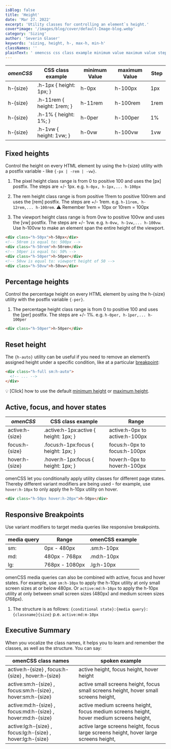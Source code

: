 ```yaml
---
isBlog: false
title: 'Height'
date: 'Mar 27. 2022'
excerpt: 'Utility classes for controlling an element`s height.'
cover*image: '/images/blog/cover/default-Image-blog.webp'
category: 'Sizing'
author: 'Severin Glaser'
keywords: 'sizing, height, h-, max-h, min-h'
classNames: ''
plainText: ' omencss css class example minimum value maximum value step - - - h- size h-1px height: 1px; h-0px h-100px 1px h- size h-11rem height: 1rem; h-11rem h-100rem 1rem h- size h-1% height: 1%; h-0per h-100per 1% h- size h-1vw height: 1vw; h-0vw h-100vw 1vw fixed heights control the height on every html element by using the h- size utility with a postfix variable - like -px -rem -vw 1 the pixel height class range is from 0 to positive 100 and uses the px postfix the steps are + - 1px e g h-0px h-1px h-100px 2 the rem height class range is from positive 11rem to positive 100rem and uses the rem postfix the steps are + - 1rem e g h-11rem h-12rem h-100rem ⚠️ remember 1rem = 10px or 10rem = 100px 3 the viewport height class range is from 0vw to positive 100vw and uses the vw postfix the steps are + - 1vw e g h-0vw h-1vw h-100vw use h-100vw to make an element span the entire height of the viewport html div class=h-50px h-50px div ! 50rem is equal to: 500px div class=h-50rem h-50rem div ! 50per is equal to: 50% div class=h-50per h-50per div ! 50vw is equal to: viewport height of 50 div class=h-50vw h-50vw div percentage heights control the percentage height on every html element by using the h- size utility with the postfix variable -per 1 the percentage height class range is from 0 to positive 100 and uses the per postfix the steps are + - 1% e g h-0per h-1per h-100per html div class=h-50per h-50per div reset height the h-auto utility can be useful if you need to remove an element’s assigned height under a specific condition like at a particular breakpoint blog responsive-omencss-breakpoints : html div class=h-full sm:h-auto ! div 💡 click how to use the default minimum height docs sizing-minimum-height or maximum height docs sizing-maximum-height active focus and hover states omencss css class example range - active:h- size active :h-1px:active height: 1px; active:h-0px to active:h-100px focus:h- size focus :h-1px:focus height: 1px; focus:h-0px to focus:h-100px hover:h- size hover :h-1px:focus height: 1px; hover:h-0px to hover:h-100px omencss let you conditionally apply utility classes for different page states thereby different variant modifiers are being used - for example use hover:h-10px to only apply the h-10px utility on hover html div class=h-50px hover:h-20px h-50px div responsive breakpoints use variant modifiers to target media queries like responsive breakpoints media query range omencss example - - sm: 0px - 480px sm:h-10px md: 480px - 768px md:h-10px lg: 768px - 1080px lg:h-10px omencss media queries can also be combined with active focus and hover states for example use sm:h-10px to apply the h-10px utility at only small screen sizes at or below 480px or active:md:h-10px to apply the h-10px utility at only between small screen sizes 480px and medium screen sizes 768px 1 the structure is as follows: conditional state : media query : classname size p e active:md:m-10px executive summary when you vocalize the class names it helps you to learn and remember the classes as well as the structure you can say: omencss class names spoken example - active:h- size focus:h- size hover:h- size active height focus height hover height active:sm:h- size focus:sm:h- size hover:sm:h- size active small screens height focus small screens height hover small screens height active:md:h- size focus:md:h- size hover:md:h- size active medium screens height focus medium screens height hover medium screens height active:lg:h- size focus:lg:h- size hover:lg:h- size active large screens height focus large screens height hover large screens height '
---
```


| _omenCSS_ | CSS class example          | minimum Value | maximum Value | Step |
| --------- | -------------------------- | ------------- | ------------- | ---- |
| h-{size}  | .h-1px { height: 1px; }    | h-0px         | h-100px       | 1px  |
| h-{size}  | .h-11rem { height: 1rem; } | h-11rem       | h-100rem      | 1rem |
| h-{size}  | .h-1% { height: 1%; }      | h-0per        | h-100per      | 1%   |
| h-{size}  | .h-1vw { height: 1vw; }    | h-0vw         | h-100vw       | 1vw  |

## Fixed heights

Control the height on every HTML element by using the h-{size} utility with a postfix variable - like `{-px | -rem | -vw}`.

1. The pixel height class range is from 0 to positive 100 and uses the [px] postfix. The steps are +/- 1px. e.g. `h-0px, h-1px,... h-100px`

2. The rem height class range is from positive 11rem to positive 100rem and uses the [rem] postfix. The steps are +/- 1rem. e.g. `h-11rem, h-12rem,... h-100rem`. ⚠️ Remember 1rem = 10px or 10rem = 100px

3. The viewport height class range is from 0vw to positive 100vw and uses the [vw] postfix. The steps are +/- 1vw. e.g. `h-0vw, h-1vw,... h-100vw`. Use h-100vw to make an element span the entire height of the viewport.

```html
<div class="h-50px">h-50px</div>
<!-- 50rem is equal to: 500px -->
<div class="h-50rem">h-50rem</div>
<!-- 50per is equal to: 50% -->
<div class="h-50per">h-50per</div>
<!-- 50vw is equal to: viewport height of 50 -->
<div class="h-50vw">h-50vw</div>
```

## Percentage heights

Control the percentage height on every HTML element by using the h-{size} utility with the postfix variable `{-per}`.

1. The percentage height class range is from 0 to positive 100 and uses the [per] postfix. The steps are +/- 1%. e.g. `h-0per, h-1per,... h-100per`

```html
<div class="h-50per">h-50per</div>
```

## Reset height

The `{h-auto}` utility can be useful if you need to remove an element’s assigned height under a specific condition, like at a particular [breakpoint](/blog/responsive-omencss-breakpoints):

```html
<div class="h-full sm:h-auto">
  <!-- ... -->
</div>
```

💡 [Click] how to use the default [minimum height](/docs/sizing-minimum-height) or [maximum height](/docs/sizing-maximum-height).

## Active, focus, and hover states

| _omenCSS_       | CSS class example                      | Range                          |
| --------------- | -------------------------------------- | ------------------------------ |
| active:h-{size} | .active\:h-1px:active { height: 1px; } | active:h-0px to active:h-100px |
| focus:h-{size}  | .focus\:h-1px:focus { height: 1px; }   | focus:h-0px to focus:h-100px   |
| hover:h-{size}  | .hover\:h-1px:focus { height: 1px; }   | hover:h-0px to hover:h-100px   |

omenCSS let you conditionally apply utility classes for different page states. Thereby different variant modifiers are being used - for example, use `hover:h-10px` to only apply the h-10px utility on hover.

```html
<div class="h-50px hover:h-20px">h-50px</div>
```

## Responsive Breakpoints

Use variant modifiers to target media queries like responsive breakpoints.

| media query | Range          | omenCSS example |
| ----------- | -------------- | --------------- |
| sm:         | 0px - 480px    | .sm:h-10px      |
| md:         | 480px - 768px  | .md:h-10px      |
| lg:         | 768px - 1080px | .lg:h-10px      |

omenCSS media queries can also be combined with active, focus and hover states. For example, use `sm:h-10px` to apply the h-10px utility at only small screen sizes at or below 480px. Or `active:md:h-10px` to apply the h-10px utility at only between small screen sizes (480px) and medium screen sizes (768px).

1. The structure is as follows: `{conditional state}:{media query}:{classname}{size}` p.e. `active:md:m-10px`

## Executive Summary

When you vocalize the class names, it helps you to learn and remember the classes, as well as the structure. You can say:

| omenCSS class names                                        | spoken example                                                                          |
| ---------------------------------------------------------- | --------------------------------------------------------------------------------------- |
| active:h-{size} , focus:h-{size} , hover:h-{size}          | active height, focus height, hover height                                               |
| active:sm:h-{size} , focus:sm:h-{size} , hover:sm:h-{size} | active small screens height, focus small screens height, hover small screens height,    |
| active:md:h-{size} , focus:md:h-{size} , hover:md:h-{size} | active medium screens height, focus medium screens height, hover medium screens height, |
| active:lg:h-{size} , focus:lg:h-{size} , hover:lg:h-{size} | active large screens height, focus large screens height, hover large screens height,    |
